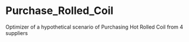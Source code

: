 # Purchase_Rolled_Coil
Optimizer of a hypothetical scenario of Purchasing Hot Rolled Coil from 4 suppliers

